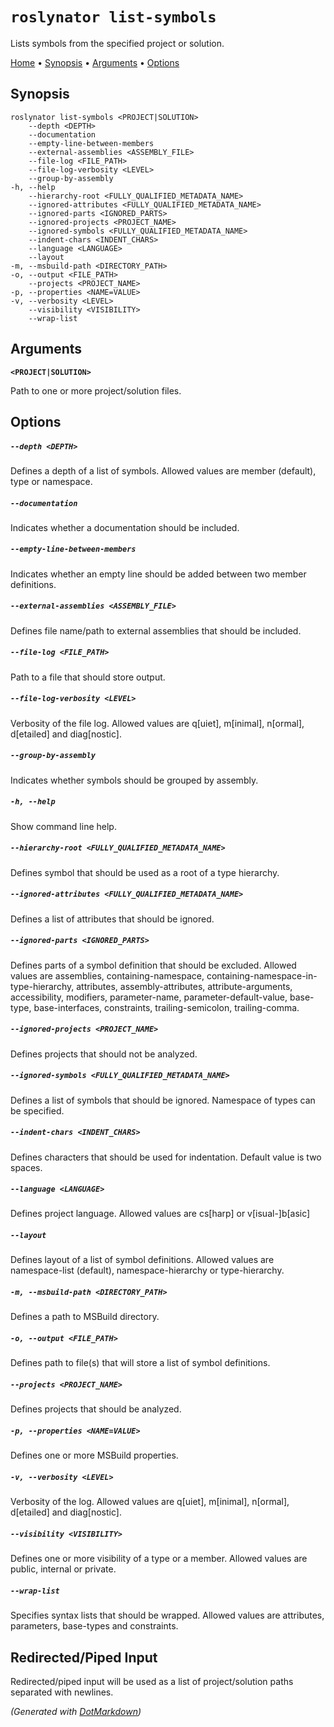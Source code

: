 ﻿
# `roslynator list-symbols`

Lists symbols from the specified project or solution\.

[Home](README.md) &#x2022; [Synopsis](#Synopsis) &#x2022; [Arguments](#Arguments) &#x2022; [Options](#Options)

## Synopsis

```
roslynator list-symbols <PROJECT|SOLUTION>
    --depth <DEPTH>
    --documentation
    --empty-line-between-members
    --external-assemblies <ASSEMBLY_FILE>
    --file-log <FILE_PATH>
    --file-log-verbosity <LEVEL>
    --group-by-assembly
-h, --help
    --hierarchy-root <FULLY_QUALIFIED_METADATA_NAME>
    --ignored-attributes <FULLY_QUALIFIED_METADATA_NAME>
    --ignored-parts <IGNORED_PARTS>
    --ignored-projects <PROJECT_NAME>
    --ignored-symbols <FULLY_QUALIFIED_METADATA_NAME>
    --indent-chars <INDENT_CHARS>
    --language <LANGUAGE>
    --layout
-m, --msbuild-path <DIRECTORY_PATH>
-o, --output <FILE_PATH>
    --projects <PROJECT_NAME>
-p, --properties <NAME=VALUE>
-v, --verbosity <LEVEL>
    --visibility <VISIBILITY>
    --wrap-list
```

## Arguments

**`<PROJECT|SOLUTION>`**

Path to one or more project/solution files\.

## Options

##### `--depth <DEPTH>`

Defines a depth of a list of symbols\. Allowed values are member \(default\), type or namespace\.

##### `--documentation`

Indicates whether a documentation should be included\.

##### `--empty-line-between-members`

Indicates whether an empty line should be added between two member definitions\.

##### `--external-assemblies <ASSEMBLY_FILE>`

Defines file name/path to external assemblies that should be included\.

##### `--file-log <FILE_PATH>`

Path to a file that should store output\.

##### `--file-log-verbosity <LEVEL>`

Verbosity of the file log\. Allowed values are q\[uiet\], m\[inimal\], n\[ormal\], d\[etailed\] and diag\[nostic\]\.

##### `--group-by-assembly`

Indicates whether symbols should be grouped by assembly\.

##### `-h, --help`

Show command line help\.

##### `--hierarchy-root <FULLY_QUALIFIED_METADATA_NAME>`

Defines symbol that should be used as a root of a type hierarchy\.

##### `--ignored-attributes <FULLY_QUALIFIED_METADATA_NAME>`

Defines a list of attributes that should be ignored\.

##### `--ignored-parts <IGNORED_PARTS>`

Defines parts of a symbol definition that should be excluded\. Allowed values are assemblies, containing\-namespace, containing\-namespace\-in\-type\-hierarchy, attributes, assembly\-attributes, attribute\-arguments, accessibility, modifiers, parameter\-name, parameter\-default\-value, base\-type, base\-interfaces, constraints, trailing\-semicolon, trailing\-comma\.

##### `--ignored-projects <PROJECT_NAME>`

Defines projects that should not be analyzed\.

##### `--ignored-symbols <FULLY_QUALIFIED_METADATA_NAME>`

Defines a list of symbols that should be ignored\. Namespace of types can be specified\.

##### `--indent-chars <INDENT_CHARS>`

Defines characters that should be used for indentation\. Default value is two spaces\.

##### `--language <LANGUAGE>`

Defines project language\. Allowed values are cs\[harp\] or v\[isual\-\]b\[asic\]

##### `--layout`

Defines layout of a list of symbol definitions\. Allowed values are namespace\-list \(default\), namespace\-hierarchy or type\-hierarchy\.

##### `-m, --msbuild-path <DIRECTORY_PATH>`

Defines a path to MSBuild directory\.

##### `-o, --output <FILE_PATH>`

Defines path to file\(s\) that will store a list of symbol definitions\.

##### `--projects <PROJECT_NAME>`

Defines projects that should be analyzed\.

##### `-p, --properties <NAME=VALUE>`

Defines one or more MSBuild properties\.

##### `-v, --verbosity <LEVEL>`

Verbosity of the log\. Allowed values are q\[uiet\], m\[inimal\], n\[ormal\], d\[etailed\] and diag\[nostic\]\.

##### `--visibility <VISIBILITY>`

Defines one or more visibility of a type or a member\. Allowed values are public, internal or private\.

##### `--wrap-list`

Specifies syntax lists that should be wrapped\. Allowed values are attributes, parameters, base\-types and constraints\.

## Redirected/Piped Input

Redirected/piped input will be used as a list of project/solution paths separated with newlines.

*\(Generated with [DotMarkdown](https://github.com/JosefPihrt/DotMarkdown)\)*